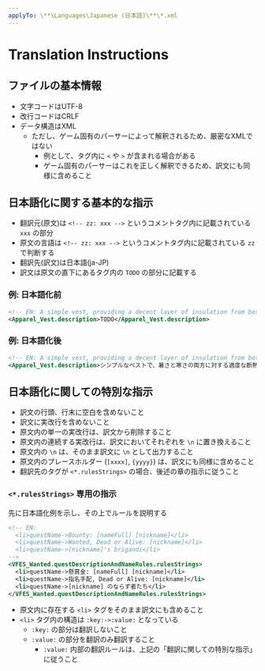 ```yaml
---
applyTo: \**\Languages\Japanese (日本語)\**\*.xml
---
```


# Translation Instructions

## ファイルの基本情報

* 文字コードはUTF-8
* 改行コードはCRLF
* データ構造はXML
  * ただし、ゲーム固有のパーサーによって解釈されるため、厳密なXMLではない
    * 例として、タグ内に `<` や `>` が含まれる場合がある
    * ゲーム固有のパーサーはこれを正しく解釈できるため、訳文にも同様に含めること

## 日本語化に関する基本的な指示

* 翻訳元(原文)は `<!-- zz: xxx -->` というコメントタグ内に記載されている `xxx` の部分
* 原文の言語は `<!-- zz: xxx -->` というコメントタグ内に記載されている `zz` で判断する
* 翻訳先(訳文)は日本語(ja-JP)
* 訳文は原文の直下にあるタグ内の `TODO` の部分に記載する

### 例: 日本語化前

```xml
<!-- EN: A simple vest, providing a decent layer of insulation from both heat and cold. -->
<Apparel_Vest.description>TODO</Apparel_Vest.description>
```

### 例: 日本語化後

```xml
<!-- EN: A simple vest, providing a decent layer of insulation from both heat and cold. -->
<Apparel_Vest.description>シンプルなベストで、暑さと寒さの両方に対する適度な断熱層を提供します。</Apparel_Vest.description>
```

## 日本語化に関しての特別な指示

* 訳文の行頭、行末に空白を含めないこと
* 訳文に実改行を含めないこと
* 原文内の単一の実改行は、訳文から削除すること
* 原文内の連続する実改行は、訳文においてそれぞれを `\n` に置き換えること
* 原文内の `\n` は、そのまま訳文に `\n` として出力すること
* 原文内のプレースホルダー (`[xxxx]`, `{yyyy}`) は、訳文にも同様に含めること
* 翻訳先のタグが `<*.rulesStrings>` の場合、後述の章の指示に従うこと

### `<*.rulesStrings>` 専用の指示

先に日本語化例を示し、その上でルールを説明する

```xml
<!-- EN:
  <li>questName->Bounty: [nameFull] [nickname]</li>
  <li>questName->Wanted, Dead or Alive: [nickname]</li>
  <li>questName->[nickname]'s brigands</li>
-->
<VFES_Wanted.questDescriptionAndNameRules.rulesStrings>
  <li>questName->懸賞金: [nameFull] [nickname]</li>
  <li>questName->指名手配, Dead or Alive: [nickname]</li>
  <li>questName->[nickname] のならず者たち</li>
</VFES_Wanted.questDescriptionAndNameRules.rulesStrings>
```

* 原文内に存在する `<li>` タグをそのまま訳文にも含めること
* `<li>` タグ内の構造は `:key:->:value:` となっている
  * `:key:` の部分は翻訳しないこと
  * `:value:` の部分を翻訳のみ翻訳すること
    * `:value:` 内部の翻訳ルールは、上記の「翻訳に関しての特別な指示」に従うこと
